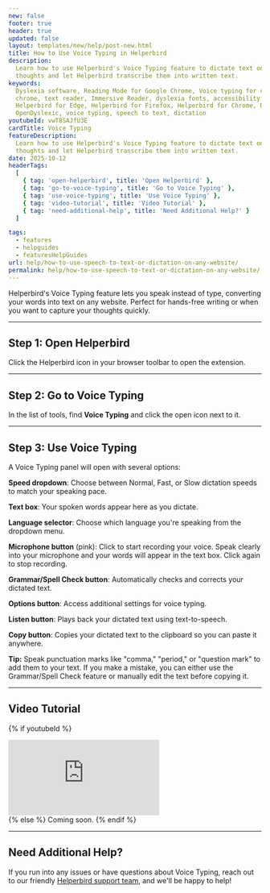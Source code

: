 ```yaml
---
new: false
footer: true
header: true
updated: false
layout: templates/new/help/post-new.html
title: How to Use Voice Typing in Helperbird
description:
  Learn how to use Helperbird's Voice Typing feature to dictate text on any website. Speak your
  thoughts and let Helperbird transcribe them into written text.
keywords:
  Dyslexia software, Reading Mode for Google Chrome, Voice typing for chrome, Text to speech for
  chrome, text reader, Immersive Reader, dyslexia fonts, accessibility software, dyslexia software,
  Helperbird for Edge, Helperbird for Firefox, Helperbird for Chrome, Opendyslexic for Chrome,
  OpenDyslexic, voice typing, speech to text, dictation
youtubeId: vwT8SAJfU3E
cardTitle: Voice Typing
featureDescription:
  Learn how to use Helperbird's Voice Typing feature to dictate text on any website. Speak your
  thoughts and let Helperbird transcribe them into written text.
date: 2025-10-12
headerTags:
  [
    { tag: 'open-helperbird', title: 'Open Helperbird' },
    { tag: 'go-to-voice-typing', title: 'Go to Voice Typing' },
    { tag: 'use-voice-typing', title: 'Use Voice Typing' },
    { tag: 'video-tutorial', title: 'Video Tutorial' },
    { tag: 'need-additional-help', title: 'Need Additional Help?' }
  ]

tags:
  - features
  - helpguides
  - featuresHelpGuides
url: help/how-to-use-speech-to-text-or-dictation-on-any-website/
permalink: help/how-to-use-speech-to-text-or-dictation-on-any-website/
---
```


Helperbird's Voice Typing feature lets you speak instead of type, converting your words into text on any website. Perfect for hands-free writing or when you want to capture your thoughts quickly.

---

## Step 1: Open Helperbird

Click the Helperbird icon in your browser toolbar to open the extension.


---

## Step 2: Go to Voice Typing

In the list of tools, find **Voice Typing** and click the open icon next to it.

---

## Step 3: Use Voice Typing

A Voice Typing panel will open with several options:

**Speed dropdown**: Choose between Normal, Fast, or Slow dictation speeds to match your speaking pace.

**Text box**: Your spoken words appear here as you dictate.

**Language selector**: Choose which language you're speaking from the dropdown menu.

**Microphone button** (pink): Click to start recording your voice. Speak clearly into your microphone and your words will appear in the text box. Click again to stop recording.

**Grammar/Spell Check button**: Automatically checks and corrects your dictated text.

**Options button**: Access additional settings for voice typing.

**Listen button**: Plays back your dictated text using text-to-speech.

**Copy button**: Copies your dictated text to the clipboard so you can paste it anywhere.


**Tip:** Speak punctuation marks like "comma," "period," or "question mark" to add them to your text. If you make a mistake, you can either use the Grammar/Spell Check feature or manually edit the text before copying it.

---

## Video Tutorial

{% if youtubeId %}
<div class="aspect-w-16 aspect-h-9 mt-12 mb-12">
<iframe id="videos" src="https://www.youtube.com/embed/{{youtubeId}}" title="YouTube video player" frameborder="0" allow="accelerometer; autoplay; clipboard-write; encrypted-media; gyroscope; picture-in-picture; web-share" allowfullscreen></iframe>
</div>
{% else %}
Coming soon.
{% endif %}

---

## Need Additional Help?

If you run into any issues or have questions about Voice Typing, reach out to our friendly [Helperbird support team](/support/), and we'll be happy to help!